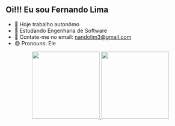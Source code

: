 ## Oi!!! Eu sou Fernando Lima

- 🔭 Hoje trabalho autonômo
- 🌱 Estudando Engenharia de Software
- 💬 Contate-me no email: nandolim3@gmail.com
- 😄 Pronouns: Ele

<div align="center">
  <a href="https://github.com/nandolim3">
  <img height="180em" src="https://github-readme-stats.vercel.app/api?username=nandolim3&show_icons=true&theme=dark&include_all_commits=true&count_private=true"/>
  <img height="180em" src="https://github-readme-stats.vercel.app/api/top-langs/?username=nandolim3&layout=compact&langs_count=7&theme=dark"/>
</div>
